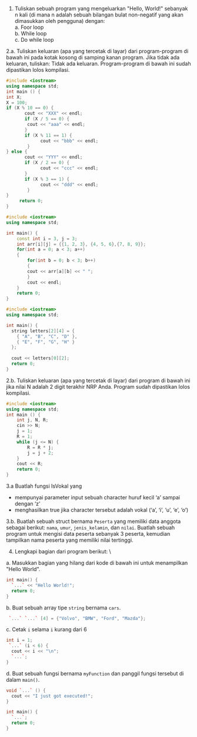 1. Tuliskan sebuah program yang mengeluarkan "Hello, World!" sebanyak n kali (di mana n adalah sebuah bilangan bulat non-negatif yang akan dimasukkan oleh pengguna) dengan: \
a. Foor loop \
b. While loop \
c. Do while loop 

2.a. Tuliskan keluaran (apa yang tercetak di layar) dari program-program di bawah ini pada kotak kosong di samping kanan program. Jika tidak ada keluaran, tuliskan: Tidak ada keluaran. Program-program di bawah ini sudah dipastikan lolos kompilasi.
```c++
#include <iostream>
using namespace std;
int main () {
int X;
X = 100;
if (X % 10 == 0) {
       cout << "XXX" << endl;
       if (X / 5 == 0) {
        cout << "aaa" << endl;
       }
       if (X % 11 == 1) {
             cout << "bbb" << endl;
        } 
} else {
	   cout << "YYY" << endl;
       if (X / 2 == 0) {
             cout << "ccc" << endl;
       }
       if (X % 3 == 1) {
       		 cout << "ddd" << endl;
        } 
}
	 return 0;   
}
```
```c++
#include <iostream>
using namespace std;

int main() {
    const int i = 3, j = 3;
    int arr[i][j] = {{1, 2, 3}, {4, 5, 6},{7, 8, 9}};
    for(int a = 0; a < 3; a++)
    {
        for(int b = 0; b < 3; b++)
        {
        cout << arr[a][b] << " ";
        }
        cout << endl;
    } 
	return 0;
}

```

```c++
#include <iostream>
using namespace std;

int main() {
  string letters[2][4] = {
    { "A", "B", "C", "D" },
    { "E", "F", "G", "H" }
  };
  
  cout << letters[0][2];
  return 0;
}
```

2.b. Tuliskan keluaran (apa yang tercetak di layar) dari program di bawah ini jika nilai N adalah 2 digit terakhir NRP Anda. Program sudah dipastikan lolos kompilasi.
```c++
#include <iostream>
using namespace std;
int main () {
    int j, N, R;
    cin >> N;
    j = 1;
    R = 1;
    while (j <= N) {
        R = R * j;
        j = j + 2;
    }
    cout << R;
    return 0;
}
```

3.a Buatlah fungsi IsVokal yang
- mempunyai parameter input sebuah character huruf
kecil ‘a’ sampai dengan ‘z’
- menghasilkan true jika character tersebut adalah vokal (‘a’, ‘i’, ‘u’, ‘e’, ‘o’)

3.b. Buatlah sebuah struct bernama `Peserta` yang memiliki data anggota sebagai berikut: `nama`, `umur`, `jenis_kelamin`, dan `nilai`. Buatlah sebuah program untuk mengisi data peserta sebanyak 3 peserta, kemudian tampilkan nama peserta yang memiliki nilai tertinggi.

4. Lengkapi bagian dari program berikut: \

a. Masukkan bagian yang hilang dari kode di bawah ini untuk menampilkan "Hello World".
```c++
int main() {
  `...` << "Hello World!";
  return 0;
}
```
b. Buat sebuah array tipe `string` bernama `cars`.
```c++
 `...` `...` [4] = {"Volvo", "BMW", "Ford", "Mazda"};
```
c. Cetak `i` selama `i` kurang dari 6
```c++
int i = 1;
 `...` (i < 6) {
  cout << i << "\n";
  `...`;
}
```
d. Buat sebuah fungsi bernama `myFunction` dan panggil fungsi tersebut di dalam `main()`.
```c++
void `...` () {
  cout << "I just got executed!";
}

int main() {  
  `...`;
  return 0;
}
```